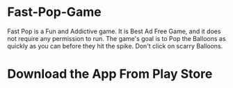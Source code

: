 # Fast-Pop-Game
Fast Pop is a Fun and Addictive game. It is Best Ad Free Game, and it does not require any permission to run. The game's goal is to Pop the Balloons as quickly as you can before they hit the spike. Don't click on scarry Balloons. 

# Download the App From Play Store
